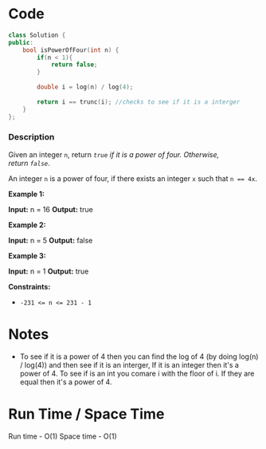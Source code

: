 # Code
```C++
class Solution {
public:
    bool isPowerOfFour(int n) {
        if(n < 1){
            return false;
        }
        
        double i = log(n) / log(4);
        
        return i == trunc(i); //checks to see if it is a interger
    }
};
```

### Description

Given an integer `n`, return _`true` if it is a power of four. Otherwise, return `false`_.

An integer `n` is a power of four, if there exists an integer `x` such that `n == 4x`.

**Example 1:**

**Input:** n = 16
**Output:** true

**Example 2:**

**Input:** n = 5
**Output:** false

**Example 3:**

**Input:** n = 1
**Output:** true

**Constraints:**

-   `-231 <= n <= 231 - 1`
# Notes
- To see if it is a power of 4 then you can find the log of 4 (by doing log(n) / log(4)) and then see if it is an interger, If it is an integer then it's a power of 4. To see if is an int you comare i with the floor of i. If they are equal then it's a power of 4.
# Run Time / Space Time
Run time - O(1)
Space time - O(1)